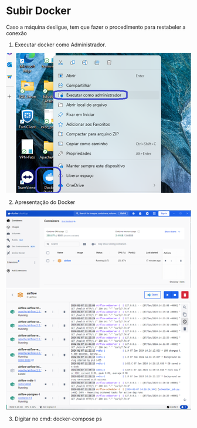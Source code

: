 # Subir Docker
Caso a máquina desligue, tem que fazer o procedimento para restabeler a conexão

1) Executar docker como Administrador.

<img src="https://github.com/JosiTubaroski/Subir_Docker/blob/main/img/Subir_Docker.png">

2) Apresentação do Docker

<img src="https://github.com/JosiTubaroski/Subir_Docker/blob/main/img/Apresentacao_Docker.png">

<img src="https://github.com/JosiTubaroski/Subir_Docker/blob/main/img/Ver-Airflow.png">

3) Digitar no cmd: docker-compose ps

   
   
